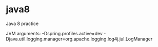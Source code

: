 # java8
Java 8 practice

JVM arguments:
-Dspring.profiles.active=dev -Djava.util.logging.manager=org.apache.logging.log4j.jul.LogManager
